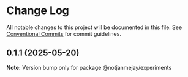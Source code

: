 # Change Log

All notable changes to this project will be documented in this file.
See [Conventional Commits](https://conventionalcommits.org) for commit guidelines.

## 0.1.1 (2025-05-20)

**Note:** Version bump only for package @notjanmejay/experiments
